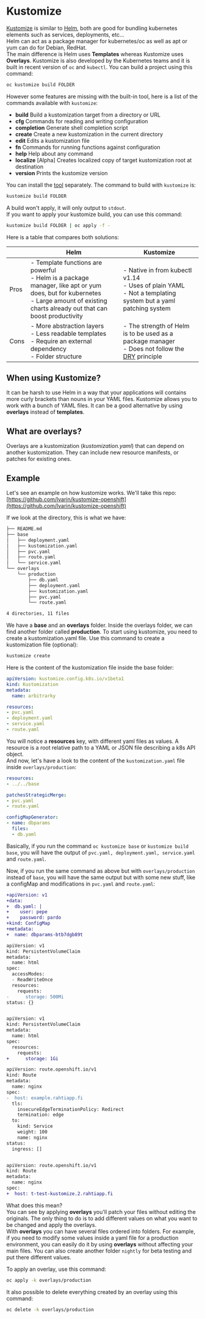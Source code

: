 # Kustomize

[Kustomize](https://kustomize.io) is similar to [Helm](helm.md), both are good for bundling kubernetes elements such as services, deployments, etc...  
Helm can act as a package manager for kubernetes/oc as well as apt or yum can do for Debian, RedHat.  
The main difference is Helm uses **Templates** whereas Kustomize uses **Overlays**. Kustomize is also developed by the Kubernetes teams and it is built in recent version of `oc` and `kubectl`. You can build a project using this command:

```sh
oc kustomize build FOLDER
```

However some features are missing with the built-in tool, here is a list of the commands available with `kustomize`:  
-  **build**                     Build a kustomization target from a directory or URL
-  **cfg**                       Commands for reading and writing configuration
-  **completion**                Generate shell completion script
-  **create**                    Create a new kustomization in the current directory
-  **edit**                      Edits a kustomization file
-  **fn**                        Commands for running functions against configuration
-  **help**                      Help about any command
-  **localize**                  [Alpha] Creates localized copy of target kustomization root at destination
-  **version**                   Prints the kustomize version

You can install the [tool](https://kubectl.docs.kubernetes.io/installation/kustomize/) separately. The command to build with `kustomize` is:

```sh
kustomize build FOLDER
```

A build won't apply, it will only output to `stdout`.  
If you want to apply your kustomize build, you can use this command:  

```sh
kustomize build FOLDER | oc apply -f -
```

Here is a table that compares both solutions:

|   	| Helm | Kustomize |
|---	|--- | --- |
|Pros   |- Template functions are powerful <br>- Helm is a package manager, like apt or yum does, but for kubernetes <br>- Large amount of existing charts already out that can boost productivity |- Native in from kubectl v1.14 <br>- Uses of plain YAML <br>- Not a templating system but a yaml patching system |
|Cons   |- More abstraction layers <br>- Less readable templates <br>- Require an external dependency <br>- Folder structure |- The strength of Helm is to be used as a package manager <br>- Does not follow the [DRY](https://en.wikipedia.org/wiki/Don%27t_repeat_yourself) principle |

## When using Kustomize?
It can be harsh to use Helm in a way that your applications will contains more curly brackets than nouns in your YAML files.  Kustomize allows you to work with a bunch of YAML files. It can be a good alternative by using **overlays** instead of **templates**.

## What are overlays?
Overlays are a kustomization (*kustomization.yaml*) that can depend on another kustomization. They can include new resource manifests, or patches for existing ones.

## Example
Let's see an example on how kustomize works. We'll take this repo: [https://github.com/lvarin/kustomize-openshift](https://github.com/lvarin/kustomize-openshift)

If we look at the directory, this is what we have:

```sh
├── README.md
├── base
│   ├── deployment.yaml
│   ├── kustomization.yaml
│   ├── pvc.yaml
│   ├── route.yaml
│   └── service.yaml
└── overlays
    └── production
        ├── db.yaml
        ├── deployment.yaml
        ├── kustomization.yaml
        ├── pvc.yaml
        └── route.yaml

4 directories, 11 files
```

We have a **base** and an **overlays** folder. Inside the overlays folder, we can find another folder called **production**.
To start using kustomize, you need to create a kustomization.yaml file. Use this command to create a kustomization file (optional):  

```sh
kustomize create
``` 

Here is the content of the kustomization file inside the base folder:

```yaml
apiVersion: kustomize.config.k8s.io/v1beta1
kind: Kustomization
metadata:
  name: arbitrarky

resources:
- pvc.yaml
- deployment.yaml
- service.yaml
- route.yaml
```

You will notice a **resources** key, with different yaml files as values. A resource is a root relative path to a YAML or JSON file describing a k8s API object.  
And now, let's have a look to the content of the `kustomization.yaml` file inside `overlays/production`:

```yaml
resources:
- ../../base

patchesStrategicMerge:
- pvc.yaml
- route.yaml

configMapGenerator:
- name: dbparams
  files:
  - db.yaml
```

Basically, if you run the command `oc kustomize base` or `kustomize build base`, you will have the output of `pvc.yaml, deployment.yaml, service.yaml` and `route.yaml`.  

Now, if you run the same command as above but with `overlays/production` instead of `base`, you will have the same output but with some new stuff, like a configMap and modifications in `pvc.yaml` and `route.yaml`:

```diff
+apiVersion: v1
+data:
+  db.yaml: |
+    user: pepe
+    password: pardo
+kind: ConfigMap
+metadata:
+  name: dbparams-btb7dgb89t
```

```diff
apiVersion: v1
kind: PersistentVolumeClaim
metadata:
  name: html
spec:
  accessModes:
  - ReadWriteOnce
  resources:
    requests:
-      storage: 500Mi
status: {}


apiVersion: v1
kind: PersistentVolumeClaim
metadata:
  name: html
spec:
  resources:
    requests:
+      storage: 1Gi
```

```diff
apiVersion: route.openshift.io/v1
kind: Route
metadata:
  name: nginx
spec:
-  host: example.rahtiapp.fi
  tls:
    insecureEdgeTerminationPolicy: Redirect
    termination: edge
  to:
    kind: Service
    weight: 100
    name: nginx
status:
  ingress: []


apiVersion: route.openshift.io/v1
kind: Route
metadata:
  name: nginx
spec:
+  host: t-test-kustomize.2.rahtiapp.fi
```
What does this mean?  
You can see by applying **overlays** you'll patch your files without editing the originals. The only thing to do is to add different values on what you want to be changed and apply the overlays.  
With **overlays** you can have several files ordered into folders. For example, if you need to modify some values inside a yaml file for a production environment, you can easily do it by using **overlays** without affecting your main files. You can also create another folder `nightly` for beta testing and put there different values.  

To apply an overlay, use this command:

```sh
oc apply -k overlays/production
```

It also possible to delete everything created by an overlay using this command:

```sh
oc delete -k overlays/production
```
